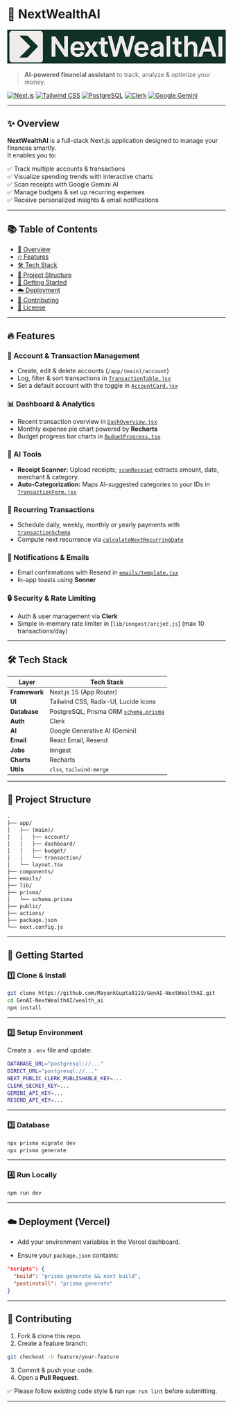 # 🚀 NextWealthAI

![NextWealthAI Logo](./public/logo1.png)

> **AI-powered financial assistant** to track, analyze & optimize your money.

[![Next.js](https://img.shields.io/badge/Next.js-15-blue?logo=nextdotjs)](https://nextjs.org/)
[![Tailwind CSS](https://img.shields.io/badge/TailwindCSS-3.3-38B2AC?logo=tailwindcss)](https://tailwindcss.com/)
[![PostgreSQL](https://img.shields.io/badge/PostgreSQL-15-336791?logo=postgresql)](https://www.postgresql.org/)
[![Clerk](https://img.shields.io/badge/Auth-Clerk-3D4CE8?logo=clerk)](https://clerk.com/)
[![Google Gemini](https://img.shields.io/badge/AI-Gemini-ff6b81?logo=google)](https://deepmind.google/technologies/gemini/)

---

## ✨ Overview

**NextWealthAI** is a full-stack Next.js application designed to manage your finances smartly.  
It enables you to:

✅ Track multiple accounts & transactions  
✅ Visualize spending trends with interactive charts  
✅ Scan receipts with Google Gemini AI  
✅ Manage budgets & set up recurring expenses  
✅ Receive personalized insights & email notifications

---

## 📚 Table of Contents

- [🚀 Overview](#-overview)
- [🔥 Features](#-features)
- [🛠️ Tech Stack](#-tech-stack)
- [📁 Project Structure](#-project-structure)
- [🚀 Getting Started](#-getting-started)
- [☁️ Deployment](#️-deployment)
- [🤝 Contributing](#-contributing)
- [📜 License](#-license)

---

## 🔥 Features

### 🏦 Account & Transaction Management
- Create, edit & delete accounts (`/app/(main)/account`)
- Log, filter & sort transactions in [`TransactionTable.jsx`](app/(main)/account/_components/TransactionTable.jsx)
- Set a default account with the toggle in [`AccountCard.jsx`](app/(main)/dashboard/_components/AccountCard.jsx)

### 📊 Dashboard & Analytics
- Recent transaction overview in [`DashOverview.jsx`](app/(main)/dashboard/_components/DashOverview.jsx)
- Monthly expense pie chart powered by **Recharts**
- Budget progress bar charts in [`BudgetProgress.tsx`](app/(main)/budget/_components/BudgetProgress.tsx)

### 🤖 AI Tools
- **Receipt Scanner:** Upload receipts; [`scanReceipt`](actions/transaction.js) extracts amount, date, merchant & category.
- **Auto-Categorization:** Maps AI-suggested categories to your IDs in [`TransactionForm.jsx`](app/(main)/transaction/_components/TransactionForm.jsx)

### 🔄 Recurring Transactions
- Schedule daily, weekly, monthly or yearly payments with [`transactionSchema`](app/lib/schema.js)
- Compute next recurrence via [`calculateNextRecurringDate`](lib/utils.ts)

### 🔔 Notifications & Emails
- Email confirmations with Resend in [`emails/template.jsx`](emails/template.jsx)
- In-app toasts using **Sonner**

### 🔒 Security & Rate Limiting
- Auth & user management via **Clerk**
- Simple in-memory rate limiter in [`lib/inngest/arcjet.js`] (max 10 transactions/day)

---

## 🛠️ Tech Stack

| Layer        | Tech Stack                                           |
| ------------ | ---------------------------------------------------- |
| **Framework**| Next.js 15 (App Router)                              |
| **UI**       | Tailwind CSS, Radix-UI, Lucide Icons                 |
| **Database** | PostgreSQL, Prisma ORM [`schema.prisma`](prisma/schema.prisma) |
| **Auth**     | Clerk                                                |
| **AI**       | Google Generative AI (Gemini)                        |
| **Email**    | React Email, Resend                                  |
| **Jobs**     | Inngest                                              |
| **Charts**   | Recharts                                             |
| **Utils**    | `clsx`, `tailwind-merge`                             |

---

## 📁 Project Structure

```
.
├── app/
│   ├── (main)/
│   │   ├── account/
│   │   ├── dashboard/
│   │   ├── budget/
│   │   └── transaction/
│   └── layout.tsx
├── components/
├── emails/
├── lib/
├── prisma/
│   └── schema.prisma
├── public/
├── actions/
├── package.json
└── next.config.js
```

---

## 🚀 Getting Started

### 1️⃣ Clone & Install

```bash
git clone https://github.com/MayankGupta0119/GenAI-NextWealthAI.git
cd GenAI-NextWealthAI/wealth_ai
npm install
```

---

### 2️⃣ Setup Environment

Create a `.env` file and update:

```bash
DATABASE_URL="postgresql://..."
DIRECT_URL="postgresql://..."
NEXT_PUBLIC_CLERK_PUBLISHABLE_KEY=...
CLERK_SECRET_KEY=...
GEMINI_API_KEY=...
RESEND_API_KEY=...
```

---

### 3️⃣ Database

```bash
npx prisma migrate dev
npx prisma generate
```

---

### 4️⃣ Run Locally

```bash
npm run dev
```

---

## ☁️ Deployment (Vercel)

- Add your environment variables in the Vercel dashboard.

- Ensure your `package.json` contains:

```json
"scripts": {
  "build": "prisma generate && next build",
  "postinstall": "prisma generate"
}
```

---

## 🤝 Contributing

1. Fork & clone this repo.
2. Create a feature branch:

```bash
git checkout -b feature/your-feature
```

3. Commit & push your code.
4. Open a **Pull Request**.

✅ Please follow existing code style & run `npm run lint` before submitting.

---
